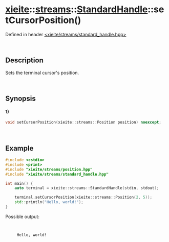 # [xieite](../../../../../xieite.md)\:\:[streams](../../../../../streams.md)\:\:[StandardHandle](../../../standard_handle.md)\:\:setCursorPosition\(\)
Defined in header [<xieite/streams/standard_handle.hpp>](../../../../../../include/xieite/streams/standard_handle.hpp)

&nbsp;

## Description
Sets the terminal cursor's position.

&nbsp;

## Synopsis
#### 1)
```cpp
void setCursorPosition(xieite::streams::Position position) noexcept;
```

&nbsp;

## Example
```cpp
#include <cstdio>
#include <print>
#include "xieite/streams/position.hpp"
#include "xieite/streams/standard_handle.hpp"

int main() {
    auto terminal = xieite::streams::StandardHandle(stdin, stdout);

    terminal.setCursorPosition(xieite::streams::Position(2, 5));
    std::println("Hello, world!");
}
```
Possible output:
```


     Hello, world!
```
